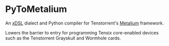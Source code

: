 # PyToMetalium

An [xDSL](https://xdsl.dev) dialect and Python compiler for Tenstorrent's [Metalium](https://github.com/tenstorrent/tt-metal/blob/main/METALIUM_GUIDE.md) framework.

Lowers the barrier to entry for programming Tensix core-enabled devices such as the Tenstorrent Grayskull and Wormhole cards.

